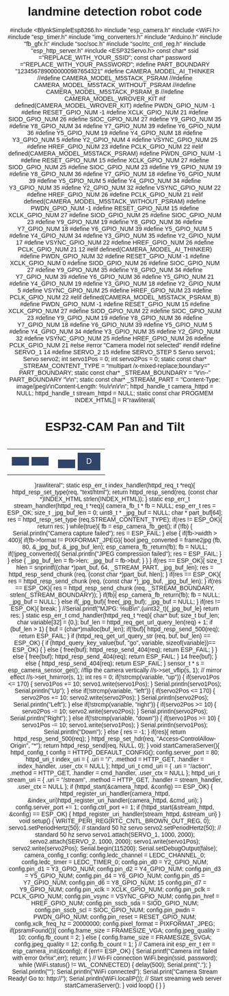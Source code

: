 # landmine detection robot code
#include <BlynkSimpleEsp8266.h>
#include "esp_camera.h"
#include <WiFi.h>
#include "esp_timer.h"
#include "img_converters.h"
#include "Arduino.h"
#include "fb_gfx.h"
#include "soc/soc.h"
#include "soc/rtc_cntl_reg.h"
#include "esp_http_server.h"
#include <ESP32Servo.h>
const char* ssid ="REPLACE_WITH_YOUR_SSID";
const char* password ="REPLACE_WITH_YOUR_PASSWORD";
#define PART_BOUNDARY "1234567890000000987654321"
#define CAMERA_MODEL_AI_THINKER
//#define CAMERA_MODEL_M5STACK_PSRAM
//#define CAMERA_MODEL_M5STACK_WITHOUT_PSRAM
//#define CAMERA_MODEL_M5STACK_PSRAM_B
//#define CAMERA_MODEL_WROVER_KIT
#if defined(CAMERA_MODEL_WROVER_KIT)
#define PWDN_GPIO_NUM -1
#define RESET_GPIO_NUM -1
#define XCLK_GPIO_NUM 21
#define SIOD_GPIO_NUM 26
#define SIOC_GPIO_NUM 27
#define Y9_GPIO_NUM 35
#define Y8_GPIO_NUM 34
#define Y7_GPIO_NUM 39
#define Y6_GPIO_NUM 36
#define Y5_GPIO_NUM 19
#define Y4_GPIO_NUM 18
#define Y3_GPIO_NUM 5
#define Y2_GPIO_NUM 4
#define VSYNC_GPIO_NUM 25
#define HREF_GPIO_NUM 23
#define PCLK_GPIO_NUM 22
#elif defined(CAMERA_MODEL_M5STACK_PSRAM)
#define PWDN_GPIO_NUM -1
#define RESET_GPIO_NUM 15
#define XCLK_GPIO_NUM 27
#define SIOD_GPIO_NUM 25
#define SIOC_GPIO_NUM 23
#define Y9_GPIO_NUM 19
#define Y8_GPIO_NUM 36
#define Y7_GPIO_NUM 18
#define Y6_GPIO_NUM 39
#define Y5_GPIO_NUM 5
#define Y4_GPIO_NUM 34
#define Y3_GPIO_NUM 35
#define Y2_GPIO_NUM 32
#define VSYNC_GPIO_NUM 22
#define HREF_GPIO_NUM 26
#define PCLK_GPIO_NUM 21
#elif defined(CAMERA_MODEL_M5STACK_WITHOUT_PSRAM)
#define PWDN_GPIO_NUM -1
#define RESET_GPIO_NUM 15
#define XCLK_GPIO_NUM 27
#define SIOD_GPIO_NUM 25
#define SIOC_GPIO_NUM 23
#define Y9_GPIO_NUM 19
#define Y8_GPIO_NUM 36
#define Y7_GPIO_NUM 18
#define Y6_GPIO_NUM 39
#define Y5_GPIO_NUM 5
#define Y4_GPIO_NUM 34
#define Y3_GPIO_NUM 35
#define Y2_GPIO_NUM 17
#define VSYNC_GPIO_NUM 22
#define HREF_GPIO_NUM 26
#define PCLK_GPIO_NUM 21
12
#elif defined(CAMERA_MODEL_AI_THINKER)
#define PWDN_GPIO_NUM 32
#define RESET_GPIO_NUM -1
#define XCLK_GPIO_NUM 0
#define SIOD_GPIO_NUM 26
#define SIOC_GPIO_NUM 27
#define Y9_GPIO_NUM 35
#define Y8_GPIO_NUM 34
#define Y7_GPIO_NUM 39
#define Y6_GPIO_NUM 36
#define Y5_GPIO_NUM 21
#define Y4_GPIO_NUM 19
#define Y3_GPIO_NUM 18
#define Y2_GPIO_NUM 5
#define VSYNC_GPIO_NUM 25
#define HREF_GPIO_NUM 23
#define PCLK_GPIO_NUM 22
#elif defined(CAMERA_MODEL_M5STACK_PSRAM_B)
#define PWDN_GPIO_NUM -1
#define RESET_GPIO_NUM 15
#define XCLK_GPIO_NUM 27
#define SIOD_GPIO_NUM 22
#define SIOC_GPIO_NUM 23
#define Y9_GPIO_NUM 19
#define Y8_GPIO_NUM 36
#define Y7_GPIO_NUM 18
#define Y6_GPIO_NUM 39
#define Y5_GPIO_NUM 5
#define Y4_GPIO_NUM 34
#define Y3_GPIO_NUM 35
#define Y2_GPIO_NUM 32
#define VSYNC_GPIO_NUM 25
#define HREF_GPIO_NUM 26
#define PCLK_GPIO_NUM 21
#else
#error "Camera model not selected"
#endif
#define SERVO_1 14
#define SERVO_2 15
#define SERVO_STEP 5
Servo servo1;
Servo servo2;
int servo1Pos = 0;
int servo2Pos = 0;
static const char* _STREAM_CONTENT_TYPE = "multipart
/x-mixed-replace;boundary=" PART_BOUNDARY;
static const char* _STREAM_BOUNDARY = "\r\n--"
PART_BOUNDARY "\r\n";
static const char* _STREAM_PART = "Content-Type:
image/jpeg\r\nContent-Length: %u\r\n\r\n";
httpd_handle_t camera_httpd = NULL;
httpd_handle_t stream_httpd = NULL;
static const char PROGMEM INDEX_HTML[] =
R"rawliteral(
<html>
<head>
<title>ESP32-CAM Robot</title>
<meta name="viewport" content="width=device-width,
initial-scale=1"><style>
body { font-family: Arial; text-align: center;
margin:0px auto;
padding-top: 30px;}
table { margin-left: auto; margin-right: auto; }
td { padding: 8 px; }
.button {
background-color: #2f4468;
border: none;
color: white;
padding: 10px 20px;
text-align: center;
text-decoration: none;
display: inline-block;
font-size: 18px;
margin: 6px 3px;
cursor: pointer;
-webkit-touch-callout: none;
-webkit-user-select: none;
-khtml-user-select: none;
-moz-user-select: none;
-ms-user-select: none;
user-select: none;
-webkit-tap-highlight-color: rgba(0,0,0,0);
}
img { width: auto ;
max-width: 100% ;
height: auto ;
}
</style>
</head>
<body>
<h1>ESP32-CAM Pan and Tilt</h1>
<img src="" id="photo" >
<table>
<tr><td colspan="3" align="center">
<button class="button"
onmousedown="toggleCheckbox(’up’);" ontouchstart="</td></tr>
<tr><td align="center">
<button class="button" onmousedown="toggleCheckboxLeft</button></td><td align="center">
</td><td align="center">
<button class="button" onmousedown=
"toggleCheckbox(’right’);" ontouchstart="toggleChe>Right</
13
button>
</td></tr>
<tr><td colspan="3" align="center">
<button class="button" onmousedown="toggleCheckbox(’down’);" ontouchstart="toggleCheckbox(’down’);">D</td></tr>
</table>
<script>
function toggleCheckbox(x) {
var xhr = new XMLHttpRequest();
xhr.open("GET", "/action?go=" + x, true);
xhr.send();
}
window.onload = document.getElementById("photo").src = window.location.href.slice(0, -1) + ":81/stream";</script>
</body>
</html>
)rawliteral";
static esp_err_t index_handler(httpd_req_t *req){
httpd_resp_set_type(req, "text/html");
return httpd_resp_send(req, (const char *)INDEX_HTML
strlen(INDEX_HTML));
}
static esp_err_t stream_handler(httpd_req_t *req){
camera_fb_t * fb = NULL;
esp_err_t res = ESP_OK;
size_t _jpg_buf_len = 0;
uint8_t * _jpg_buf = NULL;
char * part_buf[64];
res = httpd_resp_set_type
(req,STREAM_CONTENT_TYPE);
if(res != ESP_OK){
return res;
}
while(true){
fb = esp_camera_fb_get();
if (!fb) {
Serial.println("Camera capture failed");
res = ESP_FAIL;
} else {
if(fb->width > 400){
if(fb->format != PIXFORMAT_JPEG){
bool jpeg_converted = frame2jpg
(fb, 80, &_jpg_buf, &_jpg_buf_len);
esp_camera_fb_return(fb);
fb = NULL;
if(!jpeg_converted){
Serial.println("JPEG compression failed");
res = ESP_FAIL;
}
} else {
_jpg_buf_len = fb->len;
_jpg_buf = fb->buf;
}
}
}
if(res == ESP_OK){
size_t hlen = snprintf((char *)part_buf, 64,
_STREAM_PART, _jpg_buf_len);
res = httpd_resp_send_chunk
(req, (const char *)part_buf, hlen);
}
if(res == ESP_OK){
res = httpd_resp_send_chunk
(req, (const char *)_jpg_buf, _jpg_buf_len);
}
if(res == ESP_OK){
res = httpd_resp_send_chunk
(req, _STREAM_BOUNDARY,
strlen(_STREAM_BOUNDARY));
}
if(fb){
esp_camera_fb_return(fb);
fb = NULL;
_jpg_buf = NULL;
} else if(_jpg_buf){
free(_jpg_buf);
_jpg_buf = NULL;
}
if(res != ESP_OK){
break;
}
//Serial.printf("MJPG: %uB\n",(uint32_t)(_jpg_buf_le}
return res;
}
static esp_err_t cmd_handler(httpd_req_t *req){
char* buf;
size_t buf_len;
char variable[32] = {0,};
buf_len = httpd_req_get_url_query_len(req) + 1;
if (buf_len > 1) {
buf = (char*)malloc(buf_len);
if(!buf){
httpd_resp_send_500(req);
return ESP_FAIL;
}
if (httpd_req_get_url_query_str
(req, buf, buf_len) == ESP_OK) {
if (httpd_query_key_value(buf, "go", variable,
sizeof(variable))== ESP_OK) {
} else {
free(buf);
httpd_resp_send_404(req);
return ESP_FAIL;
}
} else {
free(buf);
httpd_resp_send_404(req);
return ESP_FAIL;
}
14
free(buf);
} else {
httpd_resp_send_404(req);
return ESP_FAIL;
}
sensor_t * s = esp_camera_sensor_get();
//flip the camera vertically
//s->set_vflip(s, 1);
// mirror effect
//s->set_hmirror(s, 1);
int res = 0;
if(!strcmp(variable, "up")) {
if(servo1Pos <= 170) {
servo1Pos += 10;
servo1.write(servo1Pos);
}
Serial.println(servo1Pos);
Serial.println("Up");
}
else if(!strcmp(variable, "left")) {
if(servo2Pos <= 170) {
servo2Pos += 10;
servo2.write(servo2Pos);
}
Serial.println(servo2Pos);
Serial.println("Left");
}
else if(!strcmp(variable, "right")) {
if(servo2Pos >= 10) {
servo2Pos -= 10;
servo2.write(servo2Pos);
}
Serial.println(servo2Pos);
Serial.println("Right");
}
else if(!strcmp(variable, "down")) {
if(servo1Pos >= 10) {
servo1Pos -= 10;
servo1.write(servo1Pos);
}
Serial.println(servo1Pos);
Serial.println("Down");
}
else {
res = -1;
}
if(res){
return httpd_resp_send_500(req);
}
httpd_resp_set_hdr(req, "Access-ControlAllow-Origin", "*");
return httpd_resp_send(req, NULL, 0);
}
void startCameraServer(){
httpd_config_t config = HTTPD_DEFAULT_CONFIG();
config.server_port = 80;
httpd_uri_t index_uri = {
.uri = "/",
.method = HTTP_GET,
.handler = index_handler,
.user_ctx = NULL
};
httpd_uri_t cmd_uri = {
.uri = "/action",
.method = HTTP_GET,
.handler = cmd_handler,
.user_ctx = NULL
};
httpd_uri_t stream_uri = {
.uri = "/stream",
.method = HTTP_GET,
.handler = stream_handler,
.user_ctx = NULL
};
if (httpd_start(&camera_httpd, &config) == ESP_OK) {
httpd_register_uri_handler(camera_httpd, &index_uri)httpd_register_uri_handler(camera_httpd, &cmd_uri);
}
config.server_port += 1;
config.ctrl_port += 1;
if (httpd_start(&stream_httpd, &config) == ESP_OK) {
httpd_register_uri_handler(stream_httpd, &stream_uri}
}
void setup() {
WRITE_PERI_REG(RTC_CNTL_BROWN_OUT_REG, 0);
servo1.setPeriodHertz(50); // standard 50 hz servo
servo2.setPeriodHertz(50); // standard 50 hz servo
servo1.attach(SERVO_1, 1000, 2000);
servo2.attach(SERVO_2, 1000, 2000);
servo1.write(servo1Pos);
servo2.write(servo2Pos);
Serial.begin(115200);
Serial.setDebugOutput(false);
camera_config_t config;
config.ledc_channel = LEDC_CHANNEL_0;
config.ledc_timer = LEDC_TIMER_0;
config.pin_d0 = Y2_GPIO_NUM;
config.pin_d1 = Y3_GPIO_NUM;
config.pin_d2 = Y4_GPIO_NUM;
config.pin_d3 = Y5_GPIO_NUM;
config.pin_d4 = Y6_GPIO_NUM;
config.pin_d5 = Y7_GPIO_NUM;
config.pin_d6 = Y8_GPIO_NUM;
15
config.pin_d7 = Y9_GPIO_NUM;
config.pin_xclk = XCLK_GPIO_NUM;
config.pin_pclk = PCLK_GPIO_NUM;
config.pin_vsync = VSYNC_GPIO_NUM;
config.pin_href = HREF_GPIO_NUM;
config.pin_sscb_sda = SIOD_GPIO_NUM;
config.pin_sscb_scl = SIOC_GPIO_NUM;
config.pin_pwdn = PWDN_GPIO_NUM;
config.pin_reset = RESET_GPIO_NUM;
config.xclk_freq_hz = 20000000;
config.pixel_format = PIXFORMAT_JPEG;
if(psramFound()){
config.frame_size = FRAMESIZE_VGA;
config.jpeg_quality = 10;
config.fb_count = 2;
} else {
config.frame_size = FRAMESIZE_SVGA;
config.jpeg_quality = 12;
config.fb_count = 1;
}
// Camera init
esp_err_t err = esp_camera_init(&config);
if (err!= ESP_OK) {
Serial.printf("Camera init failed with error 0x%x",err);
return;
}
// Wi-Fi connection
WiFi.begin(ssid, password);
while (WiFi.status() != WL_CONNECTED) {
delay(500);
Serial.print(".");
}
Serial.println("");
Serial.println("WiFi connected");
Serial.print("Camera Stream Ready! Go to: http://");
Serial.println(WiFi.localIP());
// Start streaming web server
startCameraServer();
}
void loop() {
}
}
